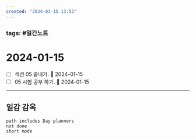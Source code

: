 ```yaml
---
created: "2024-01-15 13:53"
---
```

### tags: #일간노트
  
# 2024-01-15 
- [ ] 섹션 05 끝내기. 📅 2024-01-15 
- [ ] 05 시험 공부 하기. 📅 2024-01-15 

---  
## 일감 감옥  
```tasks  
path includes Day planners
not done  
short mode  
```